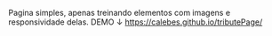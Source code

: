 Pagina simples, apenas treinando elementos com imagens e responsividade delas. DEMO ↓
https://calebes.github.io/tributePage/

